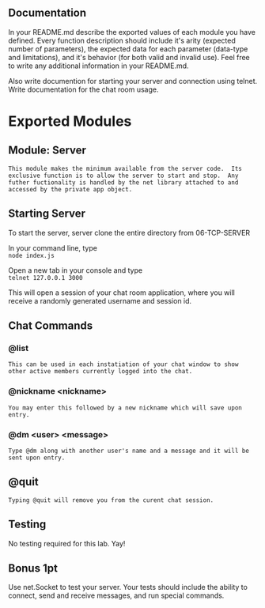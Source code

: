 ##  Documentation  
In your README.md describe the exported values of each module you have defined. Every function description should include it's arity (expected number of parameters), the expected data for each parameter (data-type and limitations), and it's behavior (for both valid and invalid use). Feel free to write any additional information in your README.md.

Also write documention for starting your server and connection using telnet. Write documentation for the chat room usage.

# Exported Modules

## Module: Server 

    This module makes the minimum available from the server code.  Its exclusive function is to allow the server to start and stop.  Any futher fuctionality is handled by the net library attached to and accessed by the private app object.

## Starting Server

  To start the server, server clone the entire directory from 06-TCP-SERVER

  In your command line, type \
  `node index.js`

  Open a new tab in your console and type \
  `telnet 127.0.0.1 3000`

  This will open a session of your chat room application, where you will receive a randomly generated username and session id.

## Chat Commands

### @list
    This can be used in each instatiation of your chat window to show other active members currently logged into the chat.

### @nickname \<nickname>

    You may enter this followed by a new nickname which will save upon entry.

### @dm \<user> \<message>
    Type @dm along with another user's name and a message and it will be sent upon entry.

## @quit
    Typing @quit will remove you from the curent chat session.


## Testing  
No testing required for this lab. Yay!

## Bonus 1pt
Use net.Socket to test your server. Your tests should include the ability to connect, send and receive messages, and run special commands.
